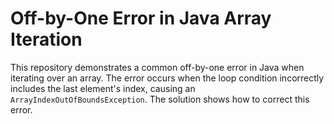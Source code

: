 # Off-by-One Error in Java Array Iteration

This repository demonstrates a common off-by-one error in Java when iterating over an array. The error occurs when the loop condition incorrectly includes the last element's index, causing an `ArrayIndexOutOfBoundsException`.  The solution shows how to correct this error.